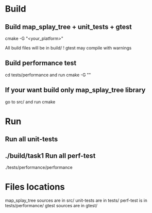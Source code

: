 Build
==============
Build map_splay_tree + unit_tests + gtest
--------------
cmake -G "<your_platform>"

All build files will be in build/
! gtest may compile with warnings

Build performance test
--------------
cd tests/performance and run cmake -G "<platform>"

If your want build only map_splay_tree library
--------------
go to src/ and run cmake

Run
==============
Run all unit-tests
--------------
./build/task1
Run all perf-test
--------------
./tests/performance/performance


Files locations
==============
map_splay_tree sources are in src/
unit-tests are in tests/
perf-test is in tests/performance/
gtest sources are in gtest/


